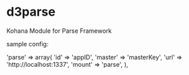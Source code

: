 # d3parse
Kohana Module for Parse Framework

sample config:

'parse' => array(
	'id'     => 'appID',
	'master' => 'masterKey',
	'url'   => 'http://localhost:1337',
	'mount'  => 'parse',
),